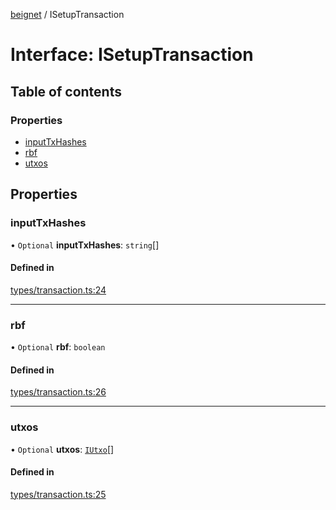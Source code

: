 [beignet](../README.md) / ISetupTransaction

# Interface: ISetupTransaction

## Table of contents

### Properties

- [inputTxHashes](ISetupTransaction.md#inputtxhashes)
- [rbf](ISetupTransaction.md#rbf)
- [utxos](ISetupTransaction.md#utxos)

## Properties

### inputTxHashes

• `Optional` **inputTxHashes**: `string`[]

#### Defined in

[types/transaction.ts:24](https://github.com/synonymdev/beignet/blob/6c60ef8/src/types/transaction.ts#L24)

___

### rbf

• `Optional` **rbf**: `boolean`

#### Defined in

[types/transaction.ts:26](https://github.com/synonymdev/beignet/blob/6c60ef8/src/types/transaction.ts#L26)

___

### utxos

• `Optional` **utxos**: [`IUtxo`](IUtxo.md)[]

#### Defined in

[types/transaction.ts:25](https://github.com/synonymdev/beignet/blob/6c60ef8/src/types/transaction.ts#L25)
